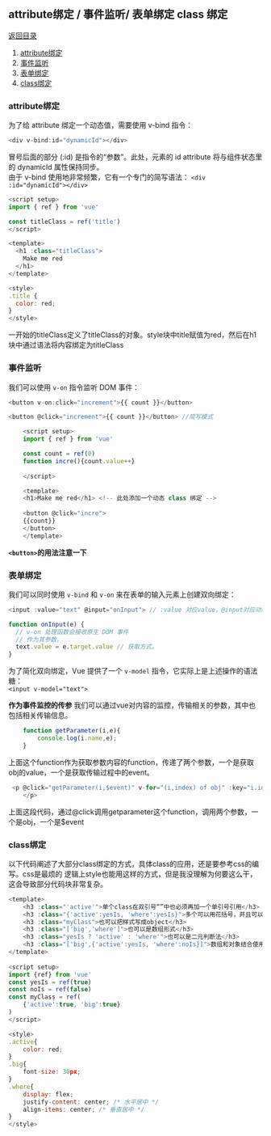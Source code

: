 ## attribute绑定 / 事件监听/ 表单绑定 class 绑定
[返回目录](./vue教程.md)  
1. [attribute绑定](#table1)
2. [事件监听](#table2)
2. [表单绑定](#table3)
3. [class绑定](#table4)

### <a id= "table1">attribute绑定</a>
为了给 attribute 绑定一个动态值，需要使用 v-bind 指令：

```js
<div v-bind:id="dynamicId"></div>
```
冒号后面的部分 (:id) 是指令的“参数”。此处，元素的 id attribute 将与组件状态里的 dynamicId 属性保持同步。  
由于 v-bind 使用地非常频繁，它有一个专门的简写语法：
`<div :id="dynamicId"></div>`

```js
<script setup>
import { ref } from 'vue'

const titleClass = ref('title')
</script>

<template>
  <h1 :class="titleClass"> 
    Make me red
  </h1> 
</template>

<style>
.title {
  color: red;
}
</style>
```
一开始的titleClass定义了titleClass的对象。style块中title赋值为red，然后在h1块中通过语法将内容绑定为titleClass


### <a id= "table3">事件监听</a>

我们可以使用 `v-on` 指令监听 DOM 事件：  
```js
<button v-on:click="increment">{{ count }}</button>

<button @click="increment">{{ count }}</button> //简写模式
```

```js
    <script setup>
    import { ref } from 'vue'

    const count = ref(0)
    function incre(){count.value++}
    
    </script>

    <template>
    <h1>Make me red</h1> <!-- 此处添加一个动态 class 绑定 -->
    
    <button @click="incre">
    {{count}}
    </button>
    </template>
```
**`<button>`的用法注意一下**

### <a id= "table4">表单绑定</a>

我们可以同时使用 `v-bind` 和 `v-on` 来在表单的输入元素上创建双向绑定：  
```js
<input :value="text" @input="onInput"> // :value 对应value，@input对应动态dom

function onInput(e) {
  // v-on 处理函数会接收原生 DOM 事件
  // 作为其参数。
  text.value = e.target.value // 获取方式。
}
```

为了简化双向绑定，Vue 提供了一个 `v-model` 指令，它实际上是上述操作的语法糖：  
```<input v-model="text">```

**作为事件监控的传参**
我们可以通过vue对内容的监控，传输相关的参数，其中也包括相关传输信息。
```js
    function getParameter(i,e){
        console.log(i.name,e);
    }    
```
上面这个function作为获取参数内容的function，传递了两个参数，一个是获取obj的value，一个是获取传输过程中的event。

```js
 <p @click="getParameter(i,$event)" v-for="(i,index) of obj" :key="i.id">{{i.id}} - {{i.value}} - {{i.name}}
    </p>
```
上面这段代码，通过@click调用getparameter这个function，调用两个参数，一个是obj，一个是$event



### <a id= "table4">class绑定</a>
以下代码阐述了大部分class绑定的方式，具体class的应用，还是要参考css的编写。css是最烦的
逻辑上style也能用这样的方式，但是我没理解为何要这么干，这会导致部分代码块非常复杂。
```js
<template>
    <h3 :class="'active'">单个class在双引号“”中也必须再加一个单引号引用</h3>
    <h3 :class="{'active':yesIs, 'where':yesIs}">多个可以用花括号，并且可以用bool判断来动态规划</h3>
    <h3 :class="myClass">也可以把样式写成object</h3> 
    <h3 :class="['big','where']">也可以是数组形式</h3>
    <h3 :class="yesIs ? 'active' : 'where'">也可以是二元判断法</h3>
    <h3 :class="['big',{'active':yesIs, 'where':noIs}]">数组和对象结合使用时，必须是数组嵌套对象</h3>
</template>
    
<script setup>
import {ref} from 'vue'
const yesIs = ref(true)
const noIs = ref(false)
const myClass = ref(
    {'active':true, 'big':true}
)
</script>

<style>
.active{
    color: red;
}
.big{
    font-size: 30px;
}
.where{
    display: flex;
    justify-content: center; /* 水平居中 */
    align-items: center; /* 垂直居中 */
}
</style>
```

